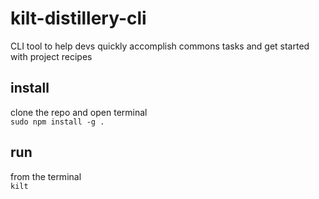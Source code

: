 # kilt-distillery-cli
CLI tool to help devs quickly accomplish commons tasks and get started with project recipes

## install
clone the repo and open terminal  
`sudo npm install -g .`  

## run
from the terminal  
`kilt`  